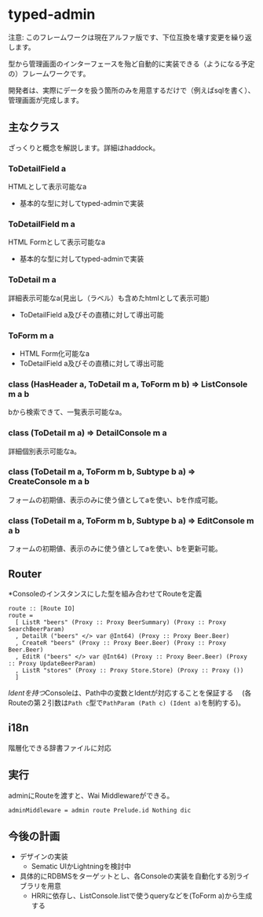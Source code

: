 # typed-admin

注意: このフレームワークは現在アルファ版です、下位互換を壊す変更を繰り返します。

型から管理画面のインターフェースを殆ど自動的に実装できる（ようになる予定の）フレームワークです。

開発者は、実際にデータを扱う箇所のみを用意するだけで（例えばsqlを書く）、管理画面が完成します。


## 主なクラス

ざっくりと概念を解説します。詳細はhaddock。

### ToDetailField a
HTMLとして表示可能なa
- 基本的な型に対してtyped-adminで実装

### ToDetailField m a
HTML Formとして表示可能なa
- 基本的な型に対してtyped-adminで実装

### ToDetail m a
詳細表示可能なa(見出し（ラベル）も含めたhtmlとして表示可能)
- ToDetailField a及びその直積に対して導出可能

### ToForm m a
- HTML Form化可能なa
- ToDetailField a及びその直積に対して導出可能

### class (HasHeader a, ToDetail m a, ToForm m b) => ListConsole m a b

bから検索できて、一覧表示可能なa。

### class (ToDetail m a) => DetailConsole m a

詳細個別表示可能なa。

### class (ToDetail m a, ToForm m b, Subtype b a) => CreateConsole m a b

フォームの初期値、表示のみに使う値としてaを使い、bを作成可能。

### class (ToDetail m a, ToForm m b, Subtype b a) => EditConsole m a b

フォームの初期値、表示のみに使う値としてaを使い、bを更新可能。

## Router

*Consoleのインスタンスにした型を組み合わせてRouteを定義

```
route :: [Route IO]
route = 
  [ ListR "beers" (Proxy :: Proxy BeerSummary) (Proxy :: Proxy SearchBeerParam)
  , DetailR ("beers" </> var @Int64) (Proxy :: Proxy Beer.Beer)
  , CreateR "beers" (Proxy :: Proxy Beer.Beer) (Proxy :: Proxy Beer.Beer)
  , EditR ("beers" </> var @Int64) (Proxy :: Proxy Beer.Beer) (Proxy :: Proxy UpdateBeerParam)
  , ListR "stores" (Proxy :: Proxy Store.Store) (Proxy :: Proxy ())
  ]
```
*Identを持つ*Consoleは、Path中の変数とIdentが対応することを保証する
　(各Routeの第２引数は`Path c`型で`PathParam (Path c) (Ident a)`を制約する)。

## i18n
階層化できる辞書ファイルに対応

## 実行

adminにRouteを渡すと、Wai Middlewareができる。

```
adminMiddleware = admin route Prelude.id Nothing dic
```

## 今後の計画
- デザインの実装
  - Sematic UIかLightningを検討中
- 具体的にRDBMSをターゲットとし、各Consoleの実装を自動化する別ライブラリを用意
  - HRRに依存し、ListConsole.listで使うqueryなどを(ToForm a)から生成する
